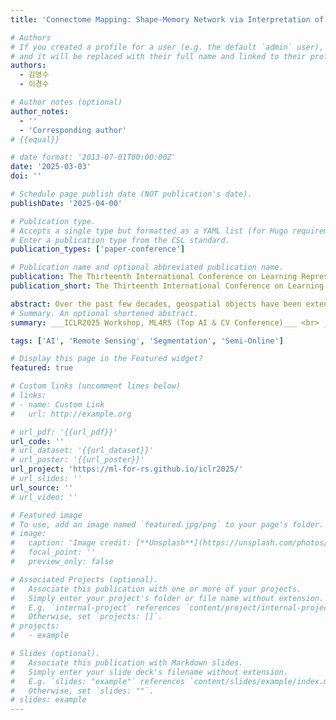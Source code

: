 ```yaml
---
title: 'Connectome Mapping: Shape-Memory Network via Interpretation of Contextual Semantic Information'

# Authors
# If you created a profile for a user (e.g. the default `admin` user), write the username (folder name) here
# and it will be replaced with their full name and linked to their profile.
authors:
  - 김영수
  - 이경수

# Author notes (optional)
author_notes:
  - ''
  - 'Corresponding author'
# {{equal}}

# date format: '2013-07-01T00:00:00Z'
date: '2025-03-03'
doi: ''

# Schedule page publish date (NOT publication's date).
publishDate: '2025-04-00'

# Publication type.
# Accepts a single type but formatted as a YAML list (for Hugo requirements).
# Enter a publication type from the CSL standard.
publication_types: ['paper-conference']

# Publication name and optional abbreviated publication name.
publication: The Thirteenth International Conference on Learning Representations Workshop (ICLRW2025, ML4RS)
publication_short: The Thirteenth International Conference on Learning Representations Workshop (ICLRW2025, ML4RS)

abstract: Over the past few decades, geospatial objects have been extensively recognized as significant components in remote sensing applications, including environmental monitoring, urban planning, and defense. Particularly, accurate segmentation of objects has aimed at meaningful observations from aerial imagery, leading to the necessity of deep learning-based methodologies. However, conventional deep learning-based segmentation methodologies exhibit limited generalization capabilities across diverse geographical domains due to inherent variations in regional characteristics and data distribution shifts. Furthermore, most existing approaches strongly rely on static, pre-trained models lacking the adaptability to handle previously unseen data. To alleviate these limitations, we propose a novel Few-shot Semi-Online Adaptation framework incorporating interactive user feedback to iteratively refine segmentation outputs. By leveraging online learning and test-time adaptation, our approach enables models to continuously be accurate based on minimal user corrections, ensuring flexibility and adaptability to new environments. Experimental results demonstrate that our method effectively enhances the segmentation accuracy with minimal user intervention, bridging the gap between automated segmentation and domain-specific expertise. Our research contributes to the development of interactive, user-adaptive segmentation models to facilitate geospatial analysis more efficiently and reliably. 
# Summary. An optional shortened abstract.
summary: ___ICLR2025 Workshop, ML4RS (Top AI & CV Conference)___ <br> _International Conference on Learning Representations Workshop 2025 (ML4RS)_

tags: ['AI', 'Remote Sensing', 'Segmentation', 'Semi-Online']

# Display this page in the Featured widget?
featured: true

# Custom links (uncomment lines below)
# links:
# - name: Custom Link
#   url: http://example.org

# url_pdf: '{{url_pdf}}'
url_code: ''
# url_dataset: '{{url_dataset}}'
# url_poster: '{{url_poster}}'
url_project: 'https://ml-for-rs.github.io/iclr2025/'
# url_slides: ''
url_source: ''
# url_video: ''

# Featured image
# To use, add an image named `featured.jpg/png` to your page's folder.
# image:
#   caption: 'Image credit: [**Unsplash**](https://unsplash.com/photos/pLCdAaMFLTE)'
#   focal_point: ''
#   preview_only: false

# Associated Projects (optional).
#   Associate this publication with one or more of your projects.
#   Simply enter your project's folder or file name without extension.
#   E.g. `internal-project` references `content/project/internal-project/index.md`.
#   Otherwise, set `projects: []`.
# projects:
#   - example

# Slides (optional).
#   Associate this publication with Markdown slides.
#   Simply enter your slide deck's filename without extension.
#   E.g. `slides: "example"` references `content/slides/example/index.md`.
#   Otherwise, set `slides: ""`.
# slides: example
---
```

